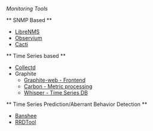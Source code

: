 *Monitoring Tools* 

** SNMP Based **

- [LibreNMS](http://www.librenms.org/)
- [Observium](http://observium.org/)
- [Cacti](http://www.cacti.net/)


** Time Series based **

- [Collectd](https://collectd.org/)
- Graphite
	- [Graphite-web - Frontend](https://github.com/graphite-project/graphite-web)
	- [Carbon - Metric processing](https://github.com/graphite-project/carbon)
	- [Whisper - Time Series DB](https://github.com/graphite-project/whisper)


** Time Series Prediction/Aberrant Behavior Detection **

- [Banshee](https://github.com/eleme/banshee)
- [RRDTool](http://cricket.sourceforge.net/aberrant/rrd_hw.htm)


